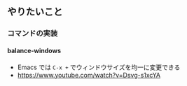 
## やりたいこと

### コマンドの実装

#### balance-windows

- Emacs では `C-x +` でウィンドウサイズを均一に変更できる
- https://www.youtube.com/watch?v=Dsvg-s1xcYA
